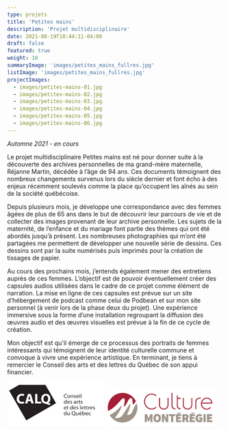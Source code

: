 ```yaml
---
type: projets
title: 'Petites mains'
description: 'Projet multidisciplinaire'
date: 2021-08-19T18:44:11-04:00
draft: false
featured: true
weight: 10
summaryImage: 'images/petites_mains_fullres.jpg'
listImage: 'images/petites_mains_fullres.jpg'
projectImages:
  - images/petites-mains-01.jpg
  - images/petites-mains-02.jpg
  - images/petites-mains-03.jpg
  - images/petites-mains-04.jpg
  - images/petites-mains-05.jpg
  - images/petites-mains-06.jpg
---
```


_Automne 2021 - en cours_

Le projet multidisciplinaire Petites mains est né pour donner suite à la découverte des archives personnelles de ma grand-mère maternelle, Réjanne Martin, décédée à l’âge de 94 ans. Ces documents témoignent des nombreux changements survenus lors du siècle dernier et font écho à des enjeux récemment soulevés comme la place qu’occupent les aînés au sein de la société québécoise.

Depuis plusieurs mois, je développe une correspondance avec des femmes âgées de plus de 65 ans dans le but de découvrir leur parcours de vie et de collecter des images provenant de leur archive personnelle. Les sujets de la maternité, de l’enfance et du mariage font partie des thèmes qui ont été abordés jusqu’à présent. Les nombreuses photographies qui m’ont été partagées me permettent de développer une nouvelle série de dessins. Ces dessins sont par la suite numérisés puis imprimés pour la création de tissages de papier.

Au cours des prochains mois, j’entends également mener des entretiens auprès de ces femmes. L’objectif est de pouvoir éventuellement créer des capsules audios utilisées dans le cadre de ce projet comme élément de narration. La mise en ligne de ces capsules est prévue sur un site d’hébergement de podcast comme celui de Podbean et sur mon site personnel (à venir lors de la phase deux du projet). Une expérience immersive sous la forme d’une installation regroupant la diffusion des œuvres audio et des œuvres visuelles est prévue à la fin de ce cycle de création.

Mon objectif est qu'il émerge de ce processus des portraits de femmes intéressants qui témoignent de leur identité culturelle commune et convoque à vivre une expérience artistique. En terminant, je tiens à remercier le Conseil des arts et des lettres du Québec de son appui financier.

[![CALQ](images/calq_logo.jpg)](https://www.calq.gouv.qc.ca)
[![Culture Montérégie](images/culture_monteregie_couleur_Modif.png)](https://culturemonteregie.qc.ca/)
